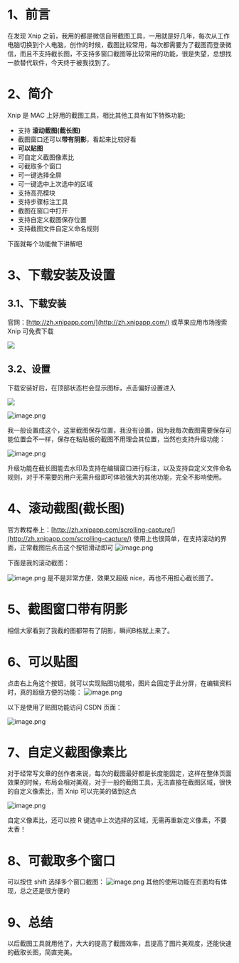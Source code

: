 # 1、前言
在发现 Xnip 之前，我用的都是微信自带截图工具，一用就是好几年，每次从工作电脑切换到个人电脑，创作的时候，截图比较常用，每次都需要为了截图而登录微信，而且不支持截长图，不支持多窗口截图等比较常用的功能，很是失望，总想找一款替代软件，今天终于被我找到了。
# 2、简介
Xnip 是 MAC 上好用的截图工具，相比其他工具有如下特殊功能;

- 支持 **滚动截图(截长图)**
- 截图窗口还可以**带有阴影**，看起来比较好看
- **可以贴图**
- 可自定义截图像素比
- 可截取多个窗口
- 可一键选择全屏
- 可一键选中上次选中的区域
- 支持高亮模块
- 支持步骤标注工具
- 截图在窗口中打开
- 支持自定义截图保存位置
- 支持截图文件自定义命名规则

下面就每个功能做下讲解吧

# 3、下载安装及设置
## 3.1、下载安装
官网：[http://zh.xnipapp.com/](http://zh.xnipapp.com/)
或苹果应用市场搜索 Xnip 可免费下载

![](https://canghe666.oss-cn-chengdu.aliyuncs.com/canghe/20230506001719.png)

## 3.2、设置
下载安装好后，在顶部状态栏会显示图标，点击偏好设置进入

![](https://canghe666.oss-cn-chengdu.aliyuncs.com/canghe/20230506002032.png)

![image.png](https://canghe666.oss-cn-chengdu.aliyuncs.com/canghe/1683303743649-bb957d3c-bee7-442d-bcf2-03c08bf4fe2a.png)

我一般设置成这个，这里截图保存位置，我没有设置，因为我每次截图需要保存可能位置会不一样，保存在粘贴板的截图不用理会其位置，当然也支持升级功能：

![image.png](https://canghe666.oss-cn-chengdu.aliyuncs.com/canghe/1683304132912-fc18b319-4e5a-4ec5-ae05-2627d1c363c7.png)

升级功能在截长图能去水印及支持在编辑窗口进行标注，以及支持自定义文件命名规则，对于不需要的用户无需升级即可体验强大的其他功能，完全不影响使用。

# 4、滚动截图(截长图)
官方教程奉上：[http://zh.xnipapp.com/scrolling-capture/](http://zh.xnipapp.com/scrolling-capture/)
使用上也很简单，在支持滚动的界面，正常截图后点击这个按钮滑动即可
![image.png](https://canghe666.oss-cn-chengdu.aliyuncs.com/canghe/1683304616944-9a423574-5f1d-46c7-820c-7906f6e6922f.png)

下面是我的滚动截图：

![image.png](https://canghe666.oss-cn-chengdu.aliyuncs.com/canghe/1683304712863-16f2df2f-befa-4a90-84b6-7b84125a0a1c.png)
是不是非常方便，效果又超级 nice，再也不用担心截长图了。

# 5、截图窗口带有阴影
相信大家看到了我截的图都带有了阴影，瞬间B格就上来了。

# 6、可以贴图
点击右上角这个按钮，就可以实现贴图功能啦，图片会固定于此分屏，在编辑资料时，真的超级方便的功能：
![image.png](https://canghe666.oss-cn-chengdu.aliyuncs.com/canghe/1683304937652-3d6ec1e9-055d-4276-9faa-f38f9d5ca3ba.png)

以下是使用了贴图功能访问 CSDN 页面：

![image.png](https://canghe666.oss-cn-chengdu.aliyuncs.com/canghe/1683305024596-ce501fed-61fa-4d1e-b6f1-bff309e00fe1.png)


# 7、自定义截图像素比
对于经常写文章的创作者来说，每次的截图最好都是长度能固定，这样在整体页面效果的时候，布局会相对美观，对于一般的截图工具，无法直接在截图区域，很快的自定义像素比，而 Xnip 可以完美的做到这点

![image.png](https://canghe666.oss-cn-chengdu.aliyuncs.com/canghe/1683305259705-3f347c27-8740-49d0-96ff-af3f0728ca34.png)

自定义像素比，还可以按 R 键选中上次选择的区域，无需再重新定义像素，不要太香！

# 8、可截取多个窗口
可以按住 shift 选择多个窗口截图：
![image.png](https://canghe666.oss-cn-chengdu.aliyuncs.com/canghe/1683305438436-32684f35-9c0b-4b88-a26b-08e5af74a807.png)
其他的使用功能在页面均有体现，总之还是很方便的
# 9、总结
以后截图工具就用他了，大大的提高了截图效率，且提高了图片美观度，还能快速的截取长图，简直完美。





